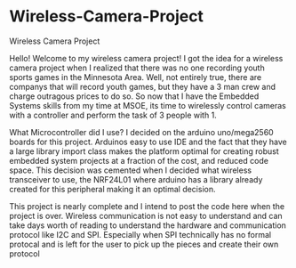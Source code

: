 # Wireless-Camera-Project
Wireless Camera Project 


Hello! Welcome to my wireless camera project! I got the idea for a wireless camera project when I realized
that there was no one recording youth sports games in the Minnesota Area. Well, not entirely true, there are
companys that will record youth games, but they have a 3 man crew and charge outragous prices to do so. So now
that I have the Embedded Systems skills from  my time at MSOE, its time to wirelessly control cameras with
a controller and perform the task of 3 people with 1. 

What Microcontroller did I use? I decided on the arduino uno/mega2560 boards for this project. Arduinos easy 
to use IDE and the fact that they have a large library import class makes the platform optimal for creating
robust embedded system projects at a fraction of the cost, and reduced code space. This decision was cemented
when I decided what wireless transceiver to use, the NRF24L01 where arduino has a library already created for 
this peripheral making it an optimal decision.

This project is nearly complete and I intend to post the code here when the project is over. 
Wireless communication is not easy to understand and can take days worth of reading to understand the hardware
and communication protocol like I2C and SPI. Especially when SPI technically has no formal protocal and is
left for the user to pick up the pieces and create their own protocol



